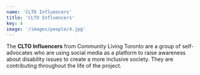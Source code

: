 ```yaml
---
name: 'CLTO Influencers'
title: 'CLTO Influencers'
key: 4
image: '/images/people/4.jpg'
---
```

The **CLTO Influencers** from Community Living Toronto are a group of self-advocates who are using social media as a platform to raise awareness about disability issues to create a more inclusive society. They are contributing throughout the life of the project.